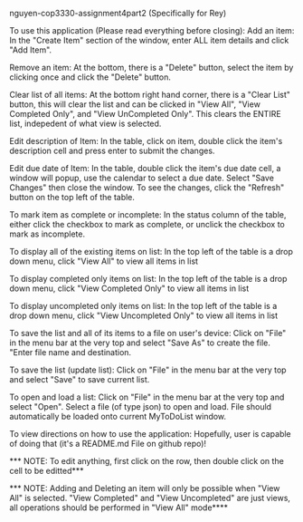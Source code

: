 nguyen-cop3330-assignment4part2
(Specifically for Rey)

To use this application (Please read everything before closing):
Add an item: In the "Create Item" section of the window, enter ALL item details and click "Add Item".

Remove an item: At the bottom, there is a "Delete" button, select the item by clicking once and click the "Delete" button.

Clear list of all items: At the bottom right hand corner, there is a "Clear List" button, this will clear the list and can be clicked in "View All", "View Completed Only", and "View UnCompleted Only". This clears the ENTIRE list, indepedent of what view is selected.

Edit description of Item: In the table, click on item, double click the item's description cell and press enter to submit the changes.

Edit due date of Item: In the table, double click the item's due date cell, a window will popup, use the calendar to select a due date. Select "Save Changes" then close the window. To see the changes, click the "Refresh" button on the top left of the table.

To mark item as complete or incomplete: In the status column of the table, either click the checkbox to mark as complete, or unclick the checkbox to mark as incomplete.

To display all of the existing items on list: In the top left of the table is a drop down menu, click "View All" to view all items in list

To display completed only items on list: In the top left of the table is a drop down menu, click "View Completed Only" to view all items in list

To display uncompleted only items on list: In the top left of the table is a drop down menu, click "View Uncompleted Only" to view all items in list

To save the list and all of its items to a file on user's device: Click on "File" in the menu bar at the very top and select "Save As" to create the file. "Enter file name and destination.

To save the list (update list): Click on "File" in the menu bar at the very top and select "Save" to save current list.

To open and load a list: Click on "File" in the menu bar at the very top and select "Open". Select a file (of type json) to open and load. File should automatically be loaded onto current MyToDoList window.

To view directions on how to use the application: Hopefully, user is capable of doing that (it's a README.md File on github repo)!

*** NOTE: To edit anything, first click on the row, then double click on the cell to be editted***

*** NOTE: Adding and Deleting an item will only be possible when "View All" is selected. "View Completed" and "View Uncompleted" are just views, all operations should be performed in "View All" mode****
